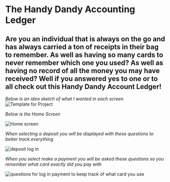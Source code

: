 # The Handy Dandy Accounting Ledger
## Are you an individual that is always on the go and has always carried a ton of receipts in their bag to remember. As well as having so many cards to never remember which one you used?  As well as having no record of all the money you may have received? Well if you answered yes to one or to all check out this Handy Dandy Account Ledger! 
*Below is an idea sketch of what I wanted in each screen*
![Template for Project](https://github.com/Areyes444/AccountingLedger/assets/166452594/fe565b82-9b5f-42ed-a15a-0a6085e3cdd4)

*Below is the Home Screen*

![Home screen](https://github.com/Areyes444/AccountingLedger/assets/166452594/31d95464-8623-4f9d-8888-8732b86e6810)

*When selecting a deposit you will be displayed with these questions to better track everything*

![deposit log in](https://github.com/Areyes444/AccountingLedger/assets/166452594/978fed3c-9ffd-47fe-8c39-961280601ef2)

*When you select make a payment you will be asked these questions so you remember what card exactly did you pay with*

![questions for log in payment to keep track of what card you use](https://github.com/Areyes444/AccountingLedger/assets/166452594/cdbb6863-b8ca-419c-b053-5462a8e3eb46)
